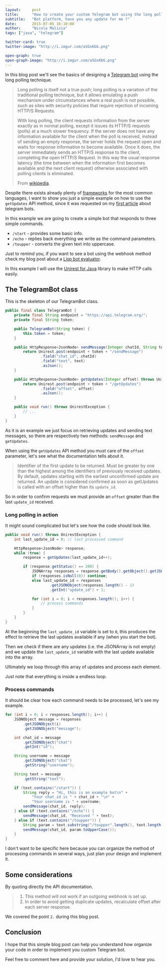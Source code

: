 ```yaml
---
layout:     post
title:      "How to create your custom Telegram bot using the long polling technique"
subtitle:   "Bot platform, have you any update for me ?"
date:       2015-07-05 16:10:00
author:     "Nicola Malizia"
tags: ["java", "telegram"]

twitter-card: true
twitter-image: "http://i.imgur.com/aSGsKbG.png"

open-graph: true
open-graph-image: "http://i.imgur.com/aSGsKbG.png"
---
```


In this blog post we'll see the basics of designing a [Telegram bot](https://telegram.org/blog/bot-revolution) using the long polling technique. 

<blockquote><p>Long polling is itself not a true push; long polling is a variation of the traditional polling technique, but it allows emulating a push mechanism under circumstances where a real push is not possible, such as sites with security policies that require rejection of incoming HTTP/S Requests.</p>

<p>With long polling, the client requests information from the server exactly as in normal polling, except it issues its HTTP/S requests (polls) at a much slower frequency. If the server does not have any information available for the client when the poll is received, instead of sending an empty response, the server holds the request open and waits for response information to become available. Once it does, the server immediately sends an HTTP/S response to the client, completing the open HTTP/S Request. In this way the usual response latency (the time between when the information first becomes available and the next client request) otherwise associated with polling clients is eliminated.</p>

From <a href="https://en.wikipedia.org/wiki/Push_technology">wikipedia</a>.
</blockquote>

Despite there exists already plenty of [frameworks](https://www.reddit.com/r/TelegramBots/comments/3bsec7/unofficial_collection_of_api_wrappers/) for the most common languages, I want to show you just a simple example on how to use the `getUpdates` API method, since it was requested on my [first article](getting-started-with-telegram-bots) about telegram bots.

In this example we are going to create a simple bot that responds to three simple commands. 

- `/start` - provides some basic info. 
- `/echo` - replies back everything we write as the command parameters. 
- `/toupper` - converts the given text into uppercase. 

Just to remind you, if you want to see a bot using the webhook method check my blog post about a [Lisp bot evaluator](how-i-coded-a-telegram-bot-that-evaluates-lisp-code). 

In this example I will use the [Unirest for Java](http://unirest.io/java.html) library to make HTTP calls easily. 


## The TelegramBot class
This is the skeleton of our TelegramBot class. 

```java
public final class TelegramBot {
	private final String endpoint = "https://api.telegram.org/";
	private final String token;

	public TelegramBot(String token) {
		this.token = token;
	}

	public HttpResponse<JsonNode> sendMessage(Integer chatId, String text) throws UnirestException {
		return Unirest.post(endpoint + token + "/sendMessage")
				.field("chat_id", chatId)
				.field("text", text)
				.asJson();
	}

	public HttpResponse<JsonNode> getUpdates(Integer offset) throws UnirestException {
		return Unirest.post(endpoint + token + "/getUpdates")
				.field("offset", offset)
				.asJson();
	}

	public void run() throws UnirestException {
		// ...
	}
}
```

As it is an example we just focus on retrieving updates and sending text messages, so there are respectively two methods: `sendMessage` and `getUpdates`.

When using the `getUpdates` API method you must care of the `offset` parameter, let's see what the documentation tells about it. 

>Identifier of the first update to be returned. Must be greater by one than the highest among the identifiers of previously received updates. By default, updates starting with the earliest unconfirmed update are returned. An update is considered confirmed as soon as getUpdates is called with an offset higher than its <code>update_id</code>.

So in order to confirm requests we must provide an `offset` greater than the last `update_id` received. 

### Long polling in action

It might sound complicated but let's see how the code should look like. 

```java
public void run() throws UnirestException {
	int last_update_id = 0; // last processed command

	HttpResponse<JsonNode> response;
	while (true) {
		response = getUpdates(last_update_id++);

		if (response.getStatus() == 200) {
			JSONArray responses = response.getBody().getObject().getJSONArray("result");
			if (responses.isNull(0)) continue;
			else last_update_id = responses
					.getJSONObject(responses.length() - 1)
					.getInt("update_id") + 1;

			for (int i = 0; i < responses.length(); i++) {
				// process commands
			}
		}
	}
}
```

At the beginning the `last_update_id` variable is set to `0`, this produces the effect to retrieve the last updates available if any (when you start the bot). 

Then we check if there are any updates (i.e. the JSONArray is not empty) and we update the `last_update_id` variable with the last update available into the array. 

Ultimately we loop through this array of updates and process each element. 

Just note that everything is inside a endless loop. 

### Process commands

It should be clear how each command needs to be processed, let's see my example. 

```java
for (int i = 0; i < responses.length(); i++) {
	JSONObject message = responses
		.getJSONObject(i)
		.getJSONObject("message");

	int chat_id = message
		.getJSONObject("chat")
		.getInt("id");

	String username = message
		.getJSONObject("chat")
		.getString("username");

	String text = message
		.getString("text");

	if (text.contains("/start")) {
		String reply = "Hi, this is an example bot\n" +
			"Your chat_id is " + chat_id + "\n" +
			"Your username is " + username;
		sendMessage(chat_id, reply);
	} else if (text.contains("/echo")) {
		sendMessage(chat_id, "Received " + text);
	} else if (text.contains("/toupper")) {
		String param = text.substring("/toupper".length(), text.length());
		sendMessage(chat_id, param.toUpperCase());
	}
}
```

I don't want to be specific here because you can organize the method of processing commands in several ways, just plan your design and implement it. 

## Some considerations

By quoting directly the API documentation. 

<blockquote>
<ol>
<li>This method will not work if an outgoing webhook is set up.</li>
<li>In order to avoid getting duplicate updates, recalculate offset after each server response.</li>
</ol>
</blockquote>

We covered the point `2.` during this blog post.

## Conclusion

I hope that this simple blog post can help you understand how organize your code in order to implement you custom Telegram bot. 

Feel free to comment here and provide your solution, I'd love to hear you. 